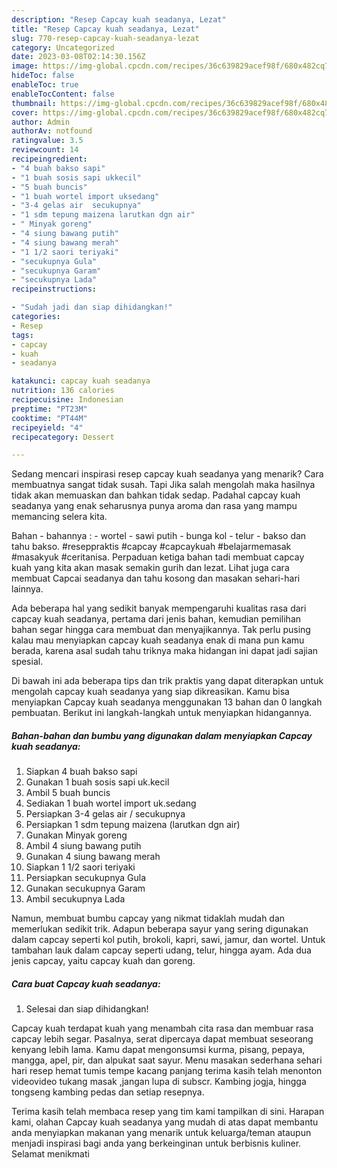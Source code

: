 ```yaml
---
description: "Resep Capcay kuah seadanya, Lezat"
title: "Resep Capcay kuah seadanya, Lezat"
slug: 770-resep-capcay-kuah-seadanya-lezat
category: Uncategorized
date: 2023-03-08T02:14:30.156Z
image: https://img-global.cpcdn.com/recipes/36c639829acef98f/680x482cq70/capcay-kuah-seadanya-foto-resep-utama.jpg
hideToc: false
enableToc: true
enableTocContent: false
thumbnail: https://img-global.cpcdn.com/recipes/36c639829acef98f/680x482cq70/capcay-kuah-seadanya-foto-resep-utama.jpg
cover: https://img-global.cpcdn.com/recipes/36c639829acef98f/680x482cq70/capcay-kuah-seadanya-foto-resep-utama.jpg
author: Admin
authorAv: notfound
ratingvalue: 3.5
reviewcount: 14
recipeingredient:
- "4 buah bakso sapi"
- "1 buah sosis sapi ukkecil"
- "5 buah buncis"
- "1 buah wortel import uksedang"
- "3-4 gelas air  secukupnya"
- "1 sdm tepung maizena larutkan dgn air"
- " Minyak goreng"
- "4 siung bawang putih"
- "4 siung bawang merah"
- "1 1/2 saori teriyaki"
- "secukupnya Gula"
- "secukupnya Garam"
- "secukupnya Lada"
recipeinstructions:

- "Sudah jadi dan siap dihidangkan!"
categories:
- Resep
tags:
- capcay
- kuah
- seadanya

katakunci: capcay kuah seadanya 
nutrition: 136 calories
recipecuisine: Indonesian
preptime: "PT23M"
cooktime: "PT44M"
recipeyield: "4"
recipecategory: Dessert

---
```



Sedang mencari inspirasi resep capcay kuah seadanya yang menarik? Cara membuatnya sangat tidak susah. Tapi Jika salah mengolah maka hasilnya tidak akan memuaskan dan bahkan tidak sedap. Padahal capcay kuah seadanya yang enak seharusnya punya aroma dan rasa yang mampu memancing selera kita.


Bahan - bahannya : - wortel - sawi putih - bunga kol - telur - bakso dan tahu bakso. #reseppraktis #capcay #capcaykuah #belajarmemasak #masakyuk #ceritanisa. Perpaduan ketiga bahan tadi membuat capcay kuah yang kita akan masak semakin gurih dan lezat. Lihat juga cara membuat Capcai seadanya dan tahu kosong dan masakan sehari-hari lainnya.

Ada beberapa hal yang sedikit banyak mempengaruhi kualitas rasa dari capcay kuah seadanya, pertama dari jenis bahan, kemudian pemilihan bahan segar hingga cara membuat dan menyajikannya. Tak perlu pusing kalau mau menyiapkan capcay kuah seadanya enak di mana pun kamu berada, karena asal sudah tahu triknya maka hidangan ini dapat jadi sajian spesial.


Di bawah ini ada beberapa tips dan trik praktis yang dapat diterapkan untuk mengolah capcay kuah seadanya yang siap dikreasikan. Kamu bisa menyiapkan Capcay kuah seadanya menggunakan 13 bahan dan 0 langkah pembuatan. Berikut ini langkah-langkah untuk menyiapkan hidangannya.

<!--inarticleads1-->

##### Bahan-bahan dan bumbu yang digunakan dalam menyiapkan Capcay kuah seadanya:

1. Siapkan 4 buah bakso sapi
1. Gunakan 1 buah sosis sapi uk.kecil
1. Ambil 5 buah buncis
1. Sediakan 1 buah wortel import uk.sedang
1. Persiapkan 3-4 gelas air / secukupnya
1. Persiapkan 1 sdm tepung maizena (larutkan dgn air)
1. Gunakan  Minyak goreng
1. Ambil 4 siung bawang putih
1. Gunakan 4 siung bawang merah
1. Siapkan 1 1/2 saori teriyaki
1. Persiapkan secukupnya Gula
1. Gunakan secukupnya Garam
1. Ambil secukupnya Lada


Namun, membuat bumbu capcay yang nikmat tidaklah mudah dan memerlukan sedikit trik. Adapun beberapa sayur yang sering digunakan dalam capcay seperti kol putih, brokoli, kapri, sawi, jamur, dan wortel. Untuk tambahan lauk dalam capcay seperti udang, telur, hingga ayam. Ada dua jenis capcay, yaitu capcay kuah dan goreng. 

<!--inarticleads2-->

##### Cara buat Capcay kuah seadanya:


1. Selesai dan siap dihidangkan!

Capcay kuah terdapat kuah yang menambah cita rasa dan membuar rasa capcay lebih segar. Pasalnya, serat dipercaya dapat membuat seseorang kenyang lebih lama. Kamu dapat mengonsumsi kurma, pisang, pepaya, mangga, apel, pir, dan alpukat saat sayur. Menu masakan sederhana sehari hari resep hemat tumis tempe kacang panjang terima kasih telah menonton videovideo tukang masak ,jangan lupa di subscr. Kambing jogja, hingga tongseng kambing pedas dan setiap resepnya. 

Terima kasih telah membaca resep yang tim kami tampilkan di sini. Harapan kami, olahan Capcay kuah seadanya yang mudah di atas dapat membantu anda menyiapkan makanan yang menarik untuk keluarga/teman ataupun menjadi inspirasi bagi anda yang berkeinginan untuk berbisnis kuliner. Selamat menikmati
